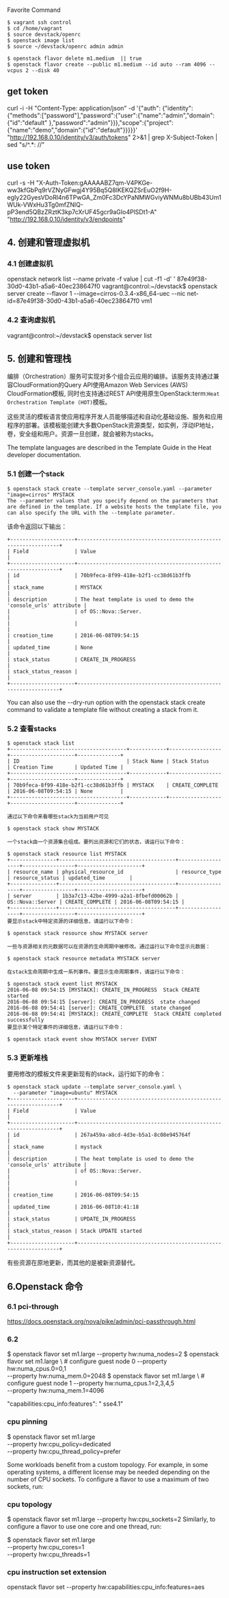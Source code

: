 

Favorite Command

	$ vagrant ssh control
	$ cd /home/vagrant
	$ source devstack/openrc
	$ openstack image list
	$ source ~/devstack/openrc admin admin

	$ openstack flavor delete m1.medium  || true
	$ openstack flavor create --public m1.medium --id auto --ram 4096 --vcpus 2 --disk 40 

## get token ##
curl -i -H "Content-Type: application/json" -d '{"auth": {"identity":{"methods":["password"],"password":{"user":{"name":"admin","domain":{"id":"default" },"password":"admin"}}},"scope":{"project":{"name":"demo","domain":{"id":"default"}}}}}' "http://192.168.0.10/identity/v3/auth/tokens" 2>&1 | grep X-Subject-Token | sed "s/^.*: //"

## use token

curl -s -H "X-Auth-Token:gAAAAABZ7qm-V4PKGe-ww3kfGbPq9rVZNyGFwgj4Y95Bq5Q8lKEKQZSrEuO2f9H-egIy22GyesVDoRl4n6TPwGA_Zm0Fc3DcYPaNMWGviyWNMu8bUBb43Um1WUk-VWxHu3Tg0mfZNlQ-pP3end5QBzZRztK3kp7cXrUF45gcr9aGIo4PlSDt1-A" "http://192.168.0.10/identity/v3/endpoints"



## 4. 创建和管理虚拟机

### 4.1 创建虚拟机
openstack network list --name private -f value | cut -f1 -d' '
87e49f38-30d0-43b1-a5a6-40ec238647f0
vagrant@control:~/devstack$ openstack server create --flavor 1 --image=cirros-0.3.4-x86_64-uec --nic net-id=87e49f38-30d0-43b1-a5a6-40ec238647f0 vm1

### 4.2 查询虚拟机
vagrant@control:~/devstack$ openstack server list


## 5. 创建和管理栈

  
编排（Orchestration）服务可实现对多个组合云应用的编排。该服务支持通过兼容CloudFormation的Query API使用Amazon Web Services (AWS) CloudFormation模板, 同时也支持通过REST API使用原生OpenStack:term:`Heat Orchestration Template (HOT)`模板。

这些灵活的模板语言使应用程序开发人员能够描述和自动化基础设施、服务和应用程序的部署。该模板能创建大多数OpenStack资源类型，如实例，浮动IP地址，卷，安全组和用户。资源一旦创建，就会被称为stacks。

The template languages are described in the Template Guide in the Heat developer documentation.

### 5.1 创建一个stack


	$ openstack stack create --template server_console.yaml --parameter "image=cirros" MYSTACK
	The --parameter values that you specify depend on the parameters that are defined in the template. If a website hosts the template file, you can also specify the URL with the --template parameter.

该命令返回以下输出：

	+---------------------+----------------------------------------------------------------+
	| Field               | Value                                                          |
	+---------------------+----------------------------------------------------------------+
	| id                  | 70b9feca-8f99-418e-b2f1-cc38d61b3ffb                           |
	| stack_name          | MYSTACK                                                        |
	| description         | The heat template is used to demo the 'console_urls' attribute |
	|                     | of OS::Nova::Server.                                           |
	|                     |                                                                |
	| creation_time       | 2016-06-08T09:54:15                                            |
	| updated_time        | None                                                           |
	| stack_status        | CREATE_IN_PROGRESS                                             |
	| stack_status_reason |                                                                |
	+---------------------+----------------------------------------------------------------+

You can also use the --dry-run option with the openstack stack create command to validate a template file without creating a stack from it.

### 5.2 查看stacks

	$ openstack stack list
	+--------------------------------------+------------+-----------------+---------------------+--------------+
	| ID                                   | Stack Name | Stack Status    | Creation Time       | Updated Time |
	+--------------------------------------+------------+-----------------+---------------------+--------------+
	| 70b9feca-8f99-418e-b2f1-cc38d61b3ffb | MYSTACK    | CREATE_COMPLETE | 2016-06-08T09:54:15 | None         |
	+--------------------------------------+------------+-----------------+---------------------+--------------+

	通过以下命令来看哪些stack为当前用户可见

	$ openstack stack show MYSTACK

	一个stack由一个资源集合组成。要列出资源和它们的状态，请运行以下命令：

	$ openstack stack resource list MYSTACK
	+---------------+--------------------------------------+------------------+-----------------+---------------------+
	| resource_name | physical_resource_id                 | resource_type    | resource_status | updated_time        |
	+---------------+--------------------------------------+------------------+-----------------+---------------------+
	| server        | 1b3a7c13-42be-4999-a2a1-8fbefd00062b | OS::Nova::Server | CREATE_COMPLETE | 2016-06-08T09:54:15 |
	+---------------+--------------------------------------+------------------+-----------------+---------------------+
	要显示stack中特定资源的详细信息，请运行以下命令：
	
	$ openstack stack resource show MYSTACK server
	
	一些与资源相关的元数据可以在资源的生命周期中被修改。通过运行以下命令显示元数据：
	
	$ openstack stack resource metadata MYSTACK server
	
	在stack生命周期中生成一系列事件。要显示生命周期事件，请运行以下命令：
	
	$ openstack stack event list MYSTACK
	2016-06-08 09:54:15 [MYSTACK]: CREATE_IN_PROGRESS  Stack CREATE started
	2016-06-08 09:54:15 [server]: CREATE_IN_PROGRESS  state changed
	2016-06-08 09:54:41 [server]: CREATE_COMPLETE  state changed
	2016-06-08 09:54:41 [MYSTACK]: CREATE_COMPLETE  Stack CREATE completed successfully
	要显示某个特定事件的详细信息，请运行以下命令：
	
	$ openstack stack event show MYSTACK server EVENT

### 5.3 更新堆栈

要用修改的模板文件来更新现有的stack，运行如下的命令：

	$ openstack stack update --template server_console.yaml \
	  --parameter "image=ubuntu" MYSTACK
	+---------------------+----------------------------------------------------------------+
	| Field               | Value                                                          |
	+---------------------+----------------------------------------------------------------+
	| id                  | 267a459a-a8cd-4d3e-b5a1-8c08e945764f                           |
	| stack_name          | mystack                                                        |
	| description         | The heat template is used to demo the 'console_urls' attribute |
	|                     | of OS::Nova::Server.                                           |
	|                     |                                                                |
	| creation_time       | 2016-06-08T09:54:15                                            |
	| updated_time        | 2016-06-08T10:41:18                                            |
	| stack_status        | UPDATE_IN_PROGRESS                                             |
	| stack_status_reason | Stack UPDATE started                                           |
	+---------------------+----------------------------------------------------------------+
有些资源在原地更新，而其他的是被新资源替代。


## 6.Openstack 命令
### 6.1 pci-through
https://docs.openstack.org/nova/pike/admin/pci-passthrough.html

### 6.2 


$ openstack flavor set m1.large --property hw:numa_nodes=2
$ openstack flavor set m1.large \  # configure guest node 0
  --property hw:numa_cpus.0=0,1 \
  --property hw:numa_mem.0=2048
$ openstack flavor set m1.large \  # configure guest node 1
  --property hw:numa_cpus.1=2,3,4,5 \
  --property hw:numa_mem.1=4096

"capabilities:cpu_info:features": "<in> sse4.1"


### cpu pinning
$ openstack flavor set m1.large \
  --property hw:cpu_policy=dedicated \
  --property hw:cpu_thread_policy=prefer

Some workloads benefit from a custom topology. For example, in some operating systems, a different license may be needed depending on the number of CPU sockets. To configure a flavor to use a maximum of two sockets, run:

### cpu topology
$ openstack flavor set m1.large --property hw:cpu_sockets=2
Similarly, to configure a flavor to use one core and one thread, run:

$ openstack flavor set m1.large \
  --property hw:cpu_cores=1 \
  --property hw:cpu_threads=1

### cpu instruction set extension

openstack flavor set <FLAVOR> --property hw:capabilities:cpu_info:features=aes <GUEST>
